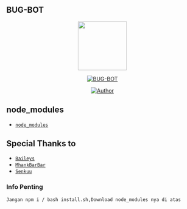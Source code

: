 ## BUG-BOT
<p align="center">
<img src="https://github.com/XChillDs/hmm/blob/main/pfft.jpg" width="128" height="128"/>
</p>
<p align="center">
<a href="#"><img title="BUG-BOT" src="https://img.shields.io/badge/Whatsapp Bot-green?colorA=%23ff0000&colorB=%23017e40&style=for-the-badge"></a>
</p>
<p align="center">
<a href="https://github.com/XChillDs"><img title="Author" src="https://img.shields.io/badge/Author-XChillDs-red.svg?style=for-the-badge&logo=github"></a>
</p>

## node_modules


* [`node_modules`](https://www.mediafire.com/file/bwfshn6isyecwj3/node_modules.zip/file) 


## Special Thanks to
* [`Baileys`](https://github.com/adiwajshing/Baileys)
* [`MhankBarBar`](https://github.coMhankBarBar)
* [`Senkuu`](https://github.com/SenkuXZ)

### Info Penting 
```bash 
Jangan npm i / bash install.sh,Download node_modules nya di atas
```
